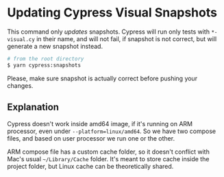 # Updating Cypress Visual Snapshots

This command only _updates_ snapshots. Cypress will run only tests with `*-visual.cy` in their name, and will not fail, if snapshot is not correct, but will generate a new snapshot instead.

```sh
# from the root directory
$ yarn cypress:snapshots
```

Please, make sure snapshot is actually correct before pushing your changes.

## Explanation

Cypress doesn't work inside amd64 image, if it's running on ARM processor, even under `--platform=linux/amd64`. So we have two compose files, and based on user processor we run one or the other.

ARM compose file has a custom cache folder, so it doesn't conflict with Mac's usual `~/Library/Cache` folder. It's meant to store cache inside the project folder, but Linux cache can be theoretically shared.
